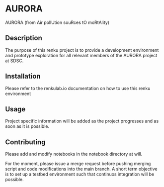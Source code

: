 # AURORA

AURORA (from Air pollUtion souRces tO moRtAlity)

## Description

The purpose of this renku project is to provide a development environment and
prototype exploration for all relevant members of the AURORA project at SDSC.

## Installation

Please refer to the renkulab.io documentation on how to use this renku
environment

## Usage

Project specific information will be added as the project
progresses and as soon as it is possible.

## Contributing

Please add and modify notebooks in the notebook directory at will.

For the moment, please issue a merge request before pushing merging script and
code modifications into the main branch. A short term objective is to set up a
testbed environment such that continuos integration will be possible.
